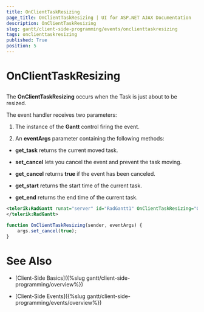```yaml
---
title: OnClientTaskResizing
page_title: OnClientTaskResizing | UI for ASP.NET AJAX Documentation
description: OnClientTaskResizing
slug: gantt/client-side-programming/events/onclienttaskresizing
tags: onclienttaskresizing
published: True
position: 5
---
```


# OnClientTaskResizing

## 

The __OnClientTaskResizing__ occurs when the Task is just about to be resized.

The event handler receives two parameters:

1. The instance of the __Gantt__ control firing the event.

1. An __eventArgs__ parameter containing the following methods:

* __get_task__ returns the current moved task.

* __set_cancel__ lets you cancel the event and prevent the task moving.

* __get_cancel__ returns __true__ if the event has been canceled.

* __get_start__ returns the start time of the current task.

* __get_end__ returns the end time of the current task.

````XML
<telerik:RadGantt runat="server" id="RadGantt1" OnClientTaskResizing="OnClientTaskResizing">
</telerik:RadGantt>
````

````JavaScript
function OnClientTaskResizing(sender, eventArgs) {
    args.set_cancel(true);
}
````

# See Also

 * [Client-Side Basics]({%slug gantt/client-side-programming/overview%})

 * [Client-Side Events]({%slug gantt/client-side-programming/events/overview%})
